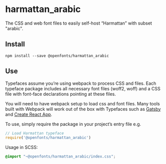 
# harmattan_arabic

The CSS and web font files to easily self-host “Harmattan” with subset "arabic".

## Install

`npm install --save @openfonts/harmattan_arabic`

## Use

Typefaces assume you’re using webpack to process CSS and files. Each typeface
package includes all necessary font files (woff2, woff) and a CSS file with
font-face declarations pointing at these files.

You will need to have webpack setup to load css and font files. Many tools built
with Webpack will work out of the box with Typefaces such as [Gatsby](https://github.com/gatsbyjs/gatsby)
and [Create React App](https://github.com/facebookincubator/create-react-app).

To use, simply require the package in your project’s entry file e.g.

```javascript
// Load Harmattan typeface
require('@openfonts/harmattan_arabic')
```

Usage in SCSS:
```scss
@import "~@openfonts/harmattan_arabic/index.css";
```
